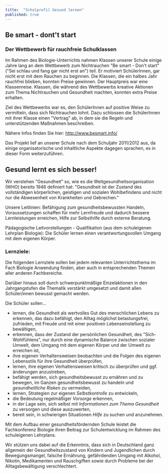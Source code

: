 ```yaml
---
title:  "Schulprofil Gesund lernen"
published: true
---
```



## Be smart - dont't start

### Der Wettbewerb f&uuml;r rauchfreie Schulklassen

Im Rahmen des Biologie-Unterrichts nahmen Klassen unserer Schule einige Jahre lang an dem Wettbewerb zum Nichtrauchen "Be smart - Don't start" ("Sei schlau und fang gar nicht erst an") teil. Er motiviert Sch&uuml;lerInnen, gar nicht erst mit dem Rauchen zu beginnen. Die Klassen, die ein halbes Jahr rauchfrei blieben, konnten Preise gewinnen. Der Hauptpreis war eine Klassenreise. Klassen, die w&auml;hrend des Wettbewerbs kreative Aktionen zum Thema Nichtrauchen und Gesundheit machten, konnten extra Preise erhalten.

Ziel des Wettbewerbs war es, den Sch&uuml;lerInnen auf positive Weise zu vermitteln, dass sich Nichtrauchen lohnt. Dazu schlossen die Sch&uuml;lerInnen mit ihrer Klasse einen "Vertrag" ab, in dem sie die Regeln und unterst&uuml;tzenden Ma&szlig;nahmen beschreiben. 

N&auml;here Infos finden Sie hier: http://www.besmart.info/  

Das Projekt lief an unserer Schule nach dem Schuljahr 2011/2012 aus, da einige organisatorische und inhaltliche Aspekte dagegen sprachen, es in dieser Form weiterzuf&uuml;hren.

## Gesund lernt es sich besser!

Wir verstehen "Gesundheit" so, wie es die Weltgesundheitsorganisation (WHO) bereits 1946 definiert hat: "Gesundheit ist der Zustand des vollst&auml;ndigen k&ouml;rperlichen, geistigen und sozialen Wohlbefindens und nicht nur die Abwesenheit von Krankheiten und Gebrechen."

Unsere Leitlinien: Bef&auml;higung zum gesundheitsbewussten Handeln, Voraussetzungen schaffen f&uuml;r mehr Lernfreude und dadurch bessere Lernleistungen erreichen, Hilfe zur Selbsthilfe durch externe Beratung.

P&auml;dagogische Leitvorstellungen - Qualifikation (aus dem schuleigenen Lehrplan Biologie): Die Sch&uuml;ler lernen einen verantwortungsvollen Umgang mit dem eigenen K&ouml;rper.

### Lernziele:

Die folgenden Lernziele sollen bei jedem relevanten Unterrichtsthema im Fach Biologie Anwendung finden, aber auch in entsprechenden Themen aller anderen Fachbereiche. 

Dar&uuml;ber hinaus soll durch schwerpunktm&auml;&szlig;ige Einzelaktionen in den Jahrgangstufen die Thematik verst&auml;rkt umgesetzt und damit allen Sch&uuml;ler/innen bewusst gemacht werden.

Die Sch&uuml;ler sollen...

- lernen, die Gesundheit als wertvolles Gut des menschlichen Lebens zu erkennen, das dazu bef&auml;higt, den Alltag m&ouml;glichst belastungsfrei, zufrieden, mit Freude und mit einer positiven Lebenseinstellung zu bew&auml;ltigen,
- erkennen, dass der Zustand der pers&ouml;nlichen Gesundheit, des "Sich-Wohlf&uuml;hlens", nur durch eine dynamische Balance zwischen sozialer Umwelt, dem Umgang mit dem eigenen K&ouml;rper und der Umwelt zu erreichen ist,
- ihre eigenen Verhaltensweisen beobachten und die Folgen des eigenen Lebensstils f&uuml;r ihre Gesundheit &uuml;berpr&uuml;fen,
- lernen, ihre eigenen Verhaltensweisen kritisch zu &uuml;berpr&uuml;fen und ggf. &auml;nderungen anzustreben,
- bef&auml;higt werden, sich gesundheitsbewusst zu ern&auml;hren und zu bewegen, im Ganzen gesundheitsbewusst zu handeln und *gesundheitliche Risken* zu vermeiden,
- lernen, Strategien zur eigenen *Selbstkontrolle* zu entwickeln,
- die Bedeutung regelm&auml;&szlig;iger *Vorsorge* erkennen,
- in der Lage sein, sich selbst mit *Informationen zum Thema Gesundheit* zu versorgen und diese auszuwerten,
- bereit sein, in schwierigen Situationen *Hilfe* zu suchen und anzunehmen.

Mit dem Aufbau einer gesundheitsf&ouml;rdernden Schule leistet die Fachkonferenz Biologie ihren Beitrag zur Schulentwicklung im Rahmen des schuleigenen Lehrplans.

Wir st&uuml;tzen uns dabei auf die Erkenntnis, dass sich in Deutschland ganz allgemein der Gesundheitszustand von Kindern und Jugendlichen durch Bewegungsmangel, falsche Ern&auml;hrung, gef&auml;hrdenden Umgang mit Alkohol, Nikotin, Medikamenten und Rauschgiften sowie durch Probleme bei der Alltagsbew&auml;ltigung verschlechtert.
